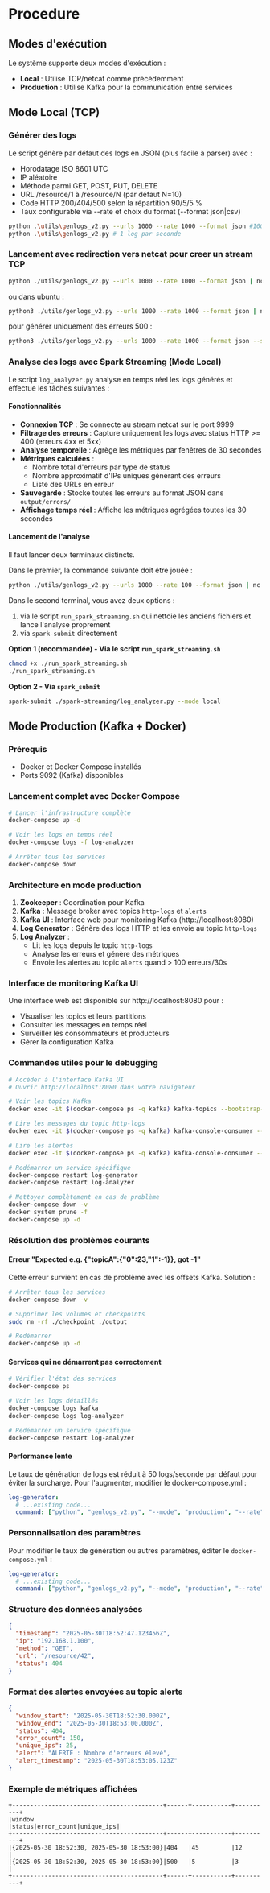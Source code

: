 # Procedure

## Modes d'exécution

Le système supporte deux modes d'exécution :
- **Local** : Utilise TCP/netcat comme précédemment
- **Production** : Utilise Kafka pour la communication entre services

## Mode Local (TCP)

### Générer des logs

Le script génère par défaut des logs en JSON (plus facile à parser) avec :

- Horodatage ISO 8601 UTC
- IP aléatoire
- Méthode parmi GET, POST, PUT, DELETE
- URL /resource/1 à /resource/N (par défaut N=10)
- Code HTTP 200/404/500 selon la répartition 90/5/5 %
- Taux configurable via --rate et choix du format (--format json|csv)

```bash
python .\utils\genlogs_v2.py --urls 1000 --rate 1000 --format json #1000 logs par seconde
python .\utils\genlogs_v2.py # 1 log par seconde
```

### Lancement avec redirection vers netcat pour creer un stream TCP
```bash
python ./utils/genlogs_v2.py --urls 1000 --rate 1000 --format json | nc -lk 9999
```

ou dans ubuntu :
```bash
python3 ./utils/genlogs_v2.py --urls 1000 --rate 1000 --format json | nc -lk 9999
```

pour générer uniquement des erreurs 500 :

```bash
python3 ./utils/genlogs_v2.py --urls 1000 --rate 1000 --format json --status-dist 0 0 100 | nc -lk 9999
```

### Analyse des logs avec Spark Streaming (Mode Local)

Le script `log_analyzer.py` analyse en temps réel les logs générés et effectue les tâches suivantes :

#### Fonctionnalités
- **Connexion TCP** : Se connecte au stream netcat sur le port 9999
- **Filtrage des erreurs** : Capture uniquement les logs avec status HTTP >= 400 (erreurs 4xx et 5xx)
- **Analyse temporelle** : Agrège les métriques par fenêtres de 30 secondes
- **Métriques calculées** :
  - Nombre total d'erreurs par type de status
  - Nombre approximatif d'IPs uniques générant des erreurs
  - Liste des URLs en erreur
- **Sauvegarde** : Stocke toutes les erreurs au format JSON dans `output/errors/`
- **Affichage temps réel** : Affiche les métriques agrégées toutes les 30 secondes

#### Lancement de l'analyse

Il faut lancer deux terminaux distincts.

Dans le premier, la commande suivante doit être jouée :
```bash
python ./utils/genlogs_v2.py --urls 1000 --rate 100 --format json | nc -lk 9999
```

Dans le second terminal, vous avez deux options :
1. via le script `run_spark_streaming.sh` qui nettoie les anciens fichiers et lance l'analyse proprement
2. via `spark-submit` directement

**Option 1 (recommandée) - Via le script `run_spark_streaming.sh`**
```bash
chmod +x ./run_spark_streaming.sh
./run_spark_streaming.sh
```

**Option 2 - Via `spark_submit`**
```bash
spark-submit ./spark-streaming/log_analyzer.py --mode local
```

## Mode Production (Kafka + Docker)

### Prérequis
- Docker et Docker Compose installés
- Ports 9092 (Kafka) disponibles

### Lancement complet avec Docker Compose

```bash
# Lancer l'infrastructure complète
docker-compose up -d

# Voir les logs en temps réel
docker-compose logs -f log-analyzer

# Arrêter tous les services
docker-compose down
```

### Architecture en mode production

1. **Zookeeper** : Coordination pour Kafka
2. **Kafka** : Message broker avec topics `http-logs` et `alerts`
3. **Kafka UI** : Interface web pour monitoring Kafka (http://localhost:8080)
4. **Log Generator** : Génère des logs HTTP et les envoie au topic `http-logs`
5. **Log Analyzer** : 
   - Lit les logs depuis le topic `http-logs`
   - Analyse les erreurs et génère des métriques
   - Envoie les alertes au topic `alerts` quand > 100 erreurs/30s

### Interface de monitoring Kafka UI

Une interface web est disponible sur http://localhost:8080 pour :
- Visualiser les topics et leurs partitions
- Consulter les messages en temps réel
- Surveiller les consommateurs et producteurs
- Gérer la configuration Kafka

### Commandes utiles pour le debugging

```bash
# Accéder à l'interface Kafka UI
# Ouvrir http://localhost:8080 dans votre navigateur

# Voir les topics Kafka
docker exec -it $(docker-compose ps -q kafka) kafka-topics --bootstrap-server localhost:9092 --list

# Lire les messages du topic http-logs
docker exec -it $(docker-compose ps -q kafka) kafka-console-consumer --bootstrap-server localhost:9092 --topic http-logs --from-beginning

# Lire les alertes
docker exec -it $(docker-compose ps -q kafka) kafka-console-consumer --bootstrap-server localhost:9092 --topic alerts --from-beginning

# Redémarrer un service spécifique
docker-compose restart log-generator
docker-compose restart log-analyzer

# Nettoyer complètement en cas de problème
docker-compose down -v
docker system prune -f
docker-compose up -d
```

### Résolution des problèmes courants

#### Erreur "Expected e.g. {\"topicA\":{\"0\":23,\"1\":-1}}, got -1"
Cette erreur survient en cas de problème avec les offsets Kafka. Solution :
```bash
# Arrêter tous les services
docker-compose down -v

# Supprimer les volumes et checkpoints
sudo rm -rf ./checkpoint ./output

# Redémarrer
docker-compose up -d
```

#### Services qui ne démarrent pas correctement
```bash
# Vérifier l'état des services
docker-compose ps

# Voir les logs détaillés
docker-compose logs kafka
docker-compose logs log-analyzer

# Redémarrer un service spécifique
docker-compose restart log-analyzer
```

#### Performance lente
Le taux de génération de logs est réduit à 50 logs/seconde par défaut pour éviter la surcharge. Pour l'augmenter, modifier le docker-compose.yml :
```yaml
log-generator:
  # ...existing code...
  command: ["python", "genlogs_v2.py", "--mode", "production", "--rate", "100", "--urls", "1000", "--kafka-broker", "kafka:9092"]
```

### Personnalisation des paramètres

Pour modifier le taux de génération ou autres paramètres, éditer le `docker-compose.yml` :

```yaml
log-generator:
  # ...existing code...
  command: ["python", "genlogs_v2.py", "--mode", "production", "--rate", "500", "--urls", "2000", "--kafka-broker", "kafka:9092"]
```

### Structure des données analysées
```json
{
  "timestamp": "2025-05-30T18:52:47.123456Z",
  "ip": "192.168.1.100",
  "method": "GET",
  "url": "/resource/42",
  "status": 404
}
```

### Format des alertes envoyées au topic alerts
```json
{
  "window_start": "2025-05-30T18:52:30.000Z",
  "window_end": "2025-05-30T18:53:00.000Z",
  "status": 404,
  "error_count": 150,
  "unique_ips": 25,
  "alert": "ALERTE : Nombre d'erreurs élevé",
  "alert_timestamp": "2025-05-30T18:53:05.123Z"
}
```

### Exemple de métriques affichées
```
+------------------------------------------+------+-----------+----------+
|window                                    |status|error_count|unique_ips|
+------------------------------------------+------+-----------+----------+
|{2025-05-30 18:52:30, 2025-05-30 18:53:00}|404   |45         |12        |
|{2025-05-30 18:52:30, 2025-05-30 18:53:00}|500   |5          |3         |
+------------------------------------------+------+-----------+----------+
```
